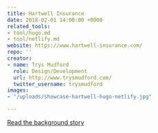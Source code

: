 ```yaml
---
title: Hartwell Insurance
date: 2018-02-01 14:00:00 +0000
related_tools:
- tool/hugo.md
- tool/netlify.md
website: https://www.hartwell-insurance.com/
repo: ''
creator:
- name: Trys Mudford
  role: Design/Development
  url: http://www.trysmudford.com/
  twitter_username: trysmudford
images:
- "/uploads/showcase-hartwell-hugo-netlify.jpg"

---
```

[Read the background story](http://www.trysmudford.com/perfomance-wins-with-hugo-and-netlify/)
